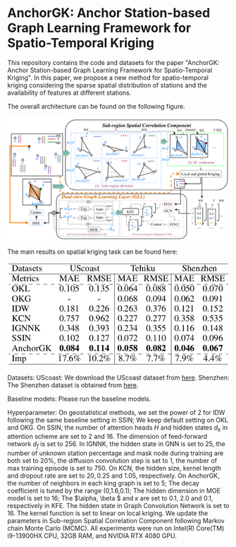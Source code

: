 # AnchorGK: Anchor Station-based Graph Learning Framework for Spatio-Temporal Kriging

This repository contains the code and datasets for the paper "AnchorGK: Anchor Station-based Graph Learning Framework for
Spatio-Temporal Kriging". In this paper, we propose a new method for spatio-temporal kriging considering the sparse spatial distribution of stations and the availability of features at different stations.

The overall architecture can be found on the following figure.

<p align="center">
  <img src="Fig/arch.png" alt="1 Architecture">
</p>

The main results on spatial kriging task can be found here:

<p align="center">
  <img src="Fig/results_AnchorGK.png" alt="2 Result">
</p>

Datasets:
UScoast: We download the UScoast dataset from [here](https://www.ndbc.noaa.gov/data/).
Shenzhen: The Shenzhen dataset is obtained from [here](https://github.com/xren451/DAMR/tree/main).

Baseline models:
Please run the baseline models.

Hyperparameter:
On geostatistical methods, we set the power of 2 for IDW following the same baseline setting in SSIN; We keep default setting on OKL and OKG. On SSIN, the number of attention heads $H$ and hidden states $d_{k}$ in attention scheme are set to $2$ and $16$. The dimension of feed-forward network $d_{f}$ is set to 256. In IGNNK, the hidden state in GNN is set to 25, the number of unknown station percentage and mask node during training are both set to $20\%$, the diffusion convolution step is set to $1$, the number of max training episode is set to 750. On KCN, the hidden size, kernel length and dropout rate are set to $20, 0.25$ and $1.05$, respectively.
On AnchorGK, the number of neighbors in each king graph is set to $5$; The decay coefficient is tuned by the range (0,1.6,0.1); The hidden dimension in MOE model is set to 16; The $\alpha, \beta $ and $\kappa$ are set to 0.1, 2.0 and 0.1, respectively in KFE. The hidden state in Graph Convolution Network is set to $16$. The kernel function is set to linear on local kriging. We update the parameters in Sub-region Spatial Correlation Component following Markov chain Monte Carlo (MCMC). All experiments were run on Intel(R) Core(TM) i9-13900HX CPU, 32GB RAM, and NVIDIA RTX 4080 GPU.
